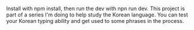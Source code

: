 Install with npm install, then run the dev with npn run dev.
This project is part of a series I'm doing to help study the
Korean language. You can test your Korean typing ability and
get used to some phrases in the process.
